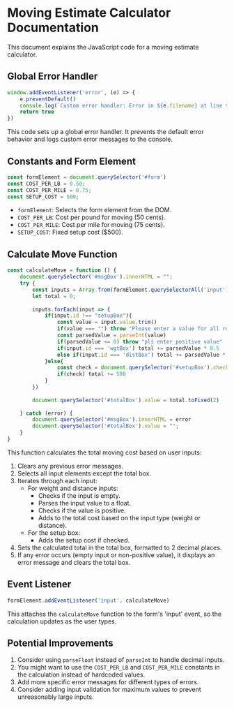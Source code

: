# Moving Estimate Calculator Documentation

This document explains the JavaScript code for a moving estimate calculator.

## Global Error Handler

```javascript
window.addEventListener('error', (e) => {
    e.preventDefault()
    console.log(`Custom error handler: Error in ${e.filename} at line ${e.lineno}: ${e.message}`);
    return true
})
```

This code sets up a global error handler. It prevents the default error behavior and logs custom error messages to the console.

## Constants and Form Element

```javascript
const formElement = document.querySelector('#form')
const COST_PER_LB = 0.50;
const COST_PER_MILE = 0.75;
const SETUP_COST = 500;
```

- `formElement`: Selects the form element from the DOM.
- `COST_PER_LB`: Cost per pound for moving (50 cents).
- `COST_PER_MILE`: Cost per mile for moving (75 cents).
- `SETUP_COST`: Fixed setup cost ($500).

## Calculate Move Function

```javascript
const calculateMove = function () {
    document.querySelector('#msgBox').innerHTML = "";
    try {
        const inputs = Array.from(formElement.querySelectorAll('input')).filter(input => input.id !== 'totalBox');
        let total = 0;
        
        inputs.forEach(input => {
            if(input.id !== "setupBox"){
                const value = input.value.trim()
                if(value === "") throw "Please enter a value for all required fields."
                const parsedValue = parseInt(value)
                if(parsedValue <= 0) throw "pls enter positive value"
                if(input.id === 'wgtBox') total += parsedValue * 0.5
                else if(input.id === 'distBox') total += parsedValue * 0.75
            }else{
                const check = document.querySelector('#setupBox').checked 
                if(check) total += 500
            }
        })
        
        document.querySelector('#totalBox').value = total.toFixed(2)
        
    } catch (error) {
        document.querySelector('#msgBox').innerHTML = error
        document.querySelector('#totalBox').value = "";
    }
}
```

This function calculates the total moving cost based on user inputs:

1. Clears any previous error messages.
2. Selects all input elements except the total box.
3. Iterates through each input:
   - For weight and distance inputs:
     - Checks if the input is empty.
     - Parses the input value to a float.
     - Checks if the value is positive.
     - Adds to the total cost based on the input type (weight or distance).
   - For the setup box:
     - Adds the setup cost if checked.
4. Sets the calculated total in the total box, formatted to 2 decimal places.
5. If any error occurs (empty input or non-positive value), it displays an error message and clears the total box.

## Event Listener

```javascript
formElement.addEventListener('input', calculateMove)
```

This attaches the `calculateMove` function to the form's 'input' event, so the calculation updates as the user types.

## Potential Improvements

1. Consider using `parseFloat` instead of `parseInt` to handle decimal inputs.
2. You might want to use the `COST_PER_LB` and `COST_PER_MILE` constants in the calculation instead of hardcoded values.
3. Add more specific error messages for different types of errors.
4. Consider adding input validation for maximum values to prevent unreasonably large inputs.